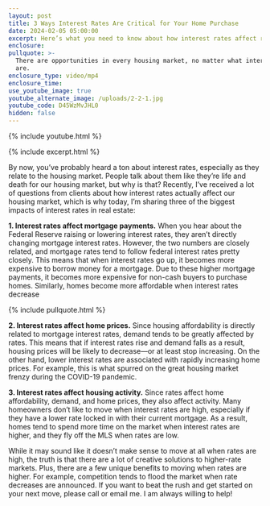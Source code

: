 ```yaml
---
layout: post
title: 3 Ways Interest Rates Are Critical for Your Home Purchase
date: 2024-02-05 05:00:00
excerpt: Here’s what you need to know about how interest rates affect real estate.
enclosure:
pullquote: >-
  There are opportunities in every housing market, no matter what interest rates
  are.
enclosure_type: video/mp4
enclosure_time:
use_youtube_image: true
youtube_alternate_image: /uploads/2-2-1.jpg
youtube_code: D45WzMvJHL0
hidden: false
---
```

{% include youtube.html %}

{% include excerpt.html %}

By now, you’ve probably heard a ton about interest rates, especially as they relate to the housing market. People talk about them like they’re life and death for our housing market, but why is that? Recently, I’ve received a lot of questions from clients about how interest rates actually affect our housing market, which is why today, I’m sharing three of the biggest impacts of interest rates in real estate:

**1\. Interest rates affect mortgage payments.** When you hear about the Federal Reserve raising or lowering interest rates, they aren’t directly changing mortgage interest rates. However, the two numbers are closely related, and mortgage rates tend to follow federal interest rates pretty closely. This means that when interest rates go up, it becomes more expensive to borrow money for a mortgage. Due to these higher mortgage payments, it becomes more expensive for non-cash buyers to purchase homes. Similarly, homes become more affordable when interest rates decrease

{% include pullquote.html %}

**2\. Interest rates affect home prices.** Since housing affordability is directly related to mortgage interest rates, demand tends to be greatly affected by rates. This means that if interest rates rise and demand falls as a result, housing prices will be likely to decrease—or at least stop increasing. On the other hand, lower interest rates are associated with rapidly increasing home prices. For example, this is what spurred on the great housing market frenzy during the COVID-19 pandemic.&nbsp;

**3\. Interest rates affect housing activity.** Since rates affect home affordability, demand, and home prices, they also affect activity. Many homeowners don’t like to move when interest rates are high, especially if they have a lower rate locked in with their current mortgage. As a result, homes tend to spend more time on the market when interest rates are higher, and they fly off the MLS when rates are low.&nbsp;

While it may sound like it doesn’t make sense to move at all when rates are high, the truth is that there are a lot of creative solutions to higher-rate markets. Plus, there are a few unique benefits to moving when rates are higher. For example, competition tends to flood the market when rate decreases are announced. If you want to beat the rush and get started on your next move, please call or email me. I am always willing to help!